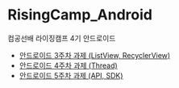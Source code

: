 # RisingCamp_Android
컴공선배 라이징캠프 4기 안드로이드 

- [안드로이드 3주차 과제 (ListView, RecyclerView)](https://github.com/JegalEun/RisingCamp_Android/tree/main/RC_4)
- [안드로이드 4주차 과제 (Thread)](https://github.com/JegalEun/RisingCamp_Android/tree/main/RC_Thread_4)
- [안드로이드 5주차 과제 (API, SDK)](https://github.com/JegalEun/RisingCamp_Android/tree/main/RC_5)
